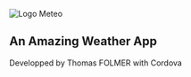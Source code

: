 ![Logo Meteo](https://mvistatic.com/design/images/meteo/pictos/2017/P2_a.png)
## An Amazing Weather App

Developped by Thomas FOLMER with Cordova



